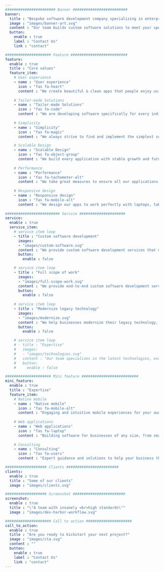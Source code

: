 ```yaml
---
####################### Banner #########################
banner:
  title : "Bespoke software development company specializing in enterprise applications"
  image : "images/banner-art.svg"
  content : "Our team builds custom software solutions to meet your specific business requirements. With our proven track record of delivering exceptional products, we're trusted by both local and global companies across multiple industries."
  button:
    enable : true
    label : "Contact Us"
    link : "contact"

##################### Feature ##########################
feature:
  enable : true
  title : "Core values"
  feature_item:
    # User experience
    - name : "User experience"
      icon : "fas fa-heart"
      content : "We create beautiful & clean apps that people enjoy using daily"
      
    # Tailor-made Solutions
    - name : "Tailor-made Solutions"
      icon : "fas fa-code"
      content : "We are developing software specifically for every individual requirement"
      
    # Simplicity
    - name : "Simplicity"
      icon : "fas fa-magic"
      content : "We always strive to find and implement the simplest solution for any given problem"

    # Scalable Design
    - name : "Scalable Design"
      icon : "fas fa-object-group"
      content : "We build every application with stable growth and future improvements in mind"
      
    # Performance
    - name : "Performance"
      icon : "fas fa-tachometer-alt"
      content : "We take great measures to ensure all our applications are blazing fast"
      
    # Responsive design
    - name : "Responsive design"
      icon : "fas fa-mobile-alt"
      content : "We design our apps to work perfectly with laptops, tablets and smart phones"
      
######################### Service #####################
service:
  enable : true
  service_item:
    # service item loop
    - title : "Custom software development"
      images:
      - "images/custom-software.svg"
      content : "We provide custom software development services that meet the needs of businesses worldwide. Our end-to-end solutions cover design, development, and consultancy.<br><br> We work with you to create a unique system that meets your specific requirements and helps you achieve your objectives.<br><br> Our goal is to provide you with high-quality, user-friendly software that optimizes your operations and fits your budget."
      button:
        enable : false

    # service item loop
    - title : "Full scope of work"
      images:
      - "images/full-scope-work.svg"
      content : "We provide end-to-end custom software development services, from product discussions and ideas to system design, UI design, application development, release, and maintenance. We work closely with you to ensure that the software solution meets your unique business requirements and helps you achieve your goals."
      button:
        enable : false
    
    # service item loop
    - title : "Modernize legacy technology"
      images:
      - "images/modernize.svg"
      content : "We help businesses modernize their legacy technology, improving their systems' functionality, efficiency, and security. Our team offers end-to-end solutions for legacy system migration, modernization, and maintenance, ensuring that your business remains competitive and future-proof."
      button:
        enable : false

    # service item loop
    # - title : "Expertise"
    #   images:
    #   - "images/technologies.svg"
    #   content : "Our team specializes in the latest technologies, enabling us to provide innovative and next-gen software development solutions to all our clients. Our expertise covers a range of prominent technologies, ensuring that we can meet your unique business requirements and deliver high-quality, cutting-edge solutions."
    #   button:
    #     enable : false

##################### Mini feature ##########################
mini_feature:
  enable : true
  title : "Expertise"
  feature_item:
    # Native mobile
    - name : "Native mobile"
      icon : "fas fa-mobile-alt"
      content : "Engaging and intuitive mobile experiences for your audience on-the-go"
      
    # Web applications
    - name : "Web applications"
      icon : "fas fa-laptop"
      content : "Building software for businesses of any size, from small apps to large-scale systems."
      
    # Consulting
    - name : "Consulting"
      icon : "fas fa-users"
      content : "Expert guidance and solutions to help your business thrive in the digital age"

################### Clients ########################
clients:
  enable : true
  title : "Some of our clients"
  image : "images/clients.svg"

################### Screenshot ########################
screenshot:
  enable : true
  title : "\"A team with insanely <br>high standards\""
  image : "images/dev-harbor-workflow.svg"

##################### Call to action #####################
call_to_action:
  enable : true
  title : "Are you ready to kickstart your next project?"
  image : "images/cta.svg"
  content : ""
  button:
    enable : true
    label : "Contact Us"
    link : "contact"
---
```

